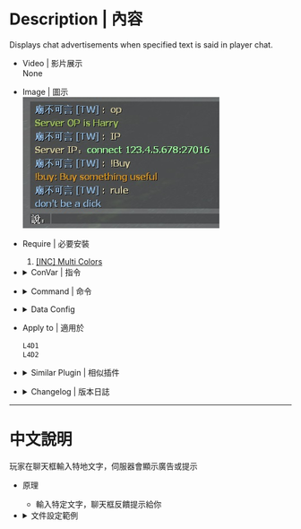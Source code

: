# Description | 內容
Displays chat advertisements when specified text is said in player chat.

* Video | 影片展示
<br/>None

* Image | 圖示
    <br/>![chat_responses_1](image/chat_responses_1.jpg)

* Require | 必要安裝
    1. [[INC] Multi Colors](https://github.com/fbef0102/L4D1_2-Plugins/releases/tag/Multi-Colors)

* <details><summary>ConVar | 指令</summary>

    None
</details>

* <details><summary>Command | 命令</summary>

    None
</details>

* <details><summary>Data Config</summary>

    * [configs/chat_responses.txt](configs/chat_responses.txt)
        > Manual in this file, click for more details...
</details>

* Apply to | 適用於
    ```
    L4D1
    L4D2
    ```

* <details><summary>Similar Plugin | 相似插件</summary>

    1. [server_vpn_hop](https://github.com/fbef0102/Game-Private_Plugin/tree/main/Plugin_%E6%8F%92%E4%BB%B6/Server_%E4%BC%BA%E6%9C%8D%E5%99%A8/server_vpn_hop): Type Command to show Server/Vpn List
        > 輸入指令顯示 Server/Vpn 列表
</details>

* <details><summary>Changelog | 版本日誌</summary>

    * v1.1 (2023-12-21)
        * Optimize code and improve performance
</details>

- - - -
# 中文說明
玩家在聊天框輸入特地文字，伺服器會顯示廣告或提示

* 原理
    * 輸入特定文字，聊天框反饋提示給你

* <details><summary>文件設定範例</summary>

    * [configs/chat_responses.txt](configs/chat_responses.txt)
        > 內有中文說明，可點擊查看
</details>

